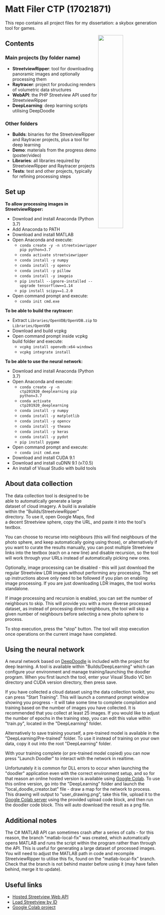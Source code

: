 # Matt Filer CTP (17021871)

This repo contains all project files for my dissertation: a skybox generation tool for games.

<img align="right" src="https://i.imgur.com/QIbvKNN.png" width="40%">


## Contents

### Main projects (by folder name)
- **StreetviewRipper**: tool for downloading panoramic images and optionally processing them
- **Raytracer**: project for producing renders of volumetric data structures
- **WebAPI**: the PHP Streetview API used for StreetviewRipper
- **DeepLearning**: deep learning scripts utilising DeepDoodle

### Other folders
- **Builds**: binaries for the StreetviewRipper and Raytracer projects, plus a tool for deep learning
- **Demo**: materials from the progress demo (poster/video)
- **Libraries**: all libraries required by StreetviewRipper and Raytracer projects
- **Tests**: test and other projects, typically for refining processing steps


## Set up

**To allow processing images in StreetviewRipper:**

- Download and install Anaconda (Python 3.7)
- Add Anaconda to PATH
- Download and install MATLAB
- Open Anaconda and execute:
    - `conda create -y -n streetviewripper pip python=3.7`
    - `conda activate streetviewripper`
    - `conda install -y numpy`
    - `conda install -y opencv`
    - `conda install -y pillow`
	- `conda install -y imageio`
    - `pip install --ignore-installed --upgrade tensorflow==1.14`
    - `pip install scipy==1.2.0`
- Open command prompt and execute:
	- `conda init cmd.exe`
    
**To be able to build the raytracer:**

- Extract `Libraries/OpenVDB/OpenVDB.zip` to `Libraries/OpenVDB`
- Download and build vcpkg
- Open command prompt inside vcpkg build folder and execute:
    - `vcpkg install openvdb:x64-windows`
    - `vcpkg integrate install`
	
**To be able to use the neural network:**

- Download and install Anaconda (Python 3.7)
- Open Anaconda and execute:
    - `conda create -y -n ctp201920_deeplearning pip python=3.7`
    - `conda activate ctp201920_deeplearning`
    - `conda install -y numpy`
    - `conda install -y matplotlib`
    - `conda install -y opencv`
    - `conda install -y theano`
    - `conda install -y keras`
    - `conda install -y pydot`
	- `pip install pygame`
- Open command prompt and execute:
	- `conda init cmd.exe`
- Download and install CUDA 9.1
- Download and install cuDNN 9.1 (v7.0.5)
- An install of Visual Studio with build tools
	
	
## About data collection

The data collection tool is designed to be able to automatically generate a large dataset of cloud imagery. A build is available within the "Builds/StreetviewRipper" directory. To use it, open Google Maps, find a decent Streetview sphere, copy the URL, and paste it into the tool's textbox.

You can choose to recurse into neighbours (this will find neighbours of the photo sphere, and keep automatically going using those), or alternatively if you want to curate the results manually, you can post multiple Streetview links into the textbox (each on a new line) and disable recursion, so the tool will work through your URLs instead of automatically picking new ones.

Optionally, image processing can be disabled - this will just download the regular Streetview LDR images without performing any processing. The set up instructions above only need to be followed if you plan on enabling image processing. If you are just downloading LDR images, the tool works standalone.

If image processing and recursion is enabled, you can set the number of neighbours to skip. This will provide you with a more diverse processed dataset, as instead of processing direct neighbours, the tool will skip a given number of neighbours before selecting a new photo sphere to process.

To stop execution, press the "stop" button. The tool will stop execution once operations on the current image have completed.

## Using the neural network

A neural network based on [DeepDoodle](https://github.com/HackerPoet/DeepDoodle/) is included with the project for deep learning. A tool is available within "Builds/DeepLearning" which can configure your environment and manage training/launching the doodler program. When you first launch the tool, enter your Visual Studio VC bin directory and CUDA version directory, then press save.

If you have collected a cloud dataset using the data collection toolkit, you can press "Start Training". This will launch a command prompt window showing you progress - it will take some time to complete compilation and training based on the number of images you have collected. It is recommended that you collect at least 25 images. If you would like to adjust the number of epochs in the training step, you can edit this value within "train.py", located in the "DeepLearning" folder.

Alternatively to save training yourself, a pre-trained model is available in the "DeepLearning/Pre-trained" folder. To use it instead of training on your own data, copy it out into the root "DeepLearning" folder.

With your training complete (or pre-trained model copied) you can now press "Launch Doodler" to interact with the network in realtime.

Unfortunately it is common for DLL errors to occur when launching the "doodler" application even with the correct environment setup, and so for that reason an online hosted version is available using [Google Colab](https://colab.research.google.com/drive/14z7ubtetZLTGWncskRJEqVytSfD-_xfG#scrollTo=Xpf8BvcZViuq&forceEdit=true&sandboxMode=true). To use this online version, go into the "DeepLearning" folder and launch the "local_doodle_creator.bat" file - draw a map for the network to process. This drawing will output to "user_drawing.png", take this file, upload it to the [Google Colab server](https://colab.research.google.com/drive/14z7ubtetZLTGWncskRJEqVytSfD-_xfG#scrollTo=Xpf8BvcZViuq&forceEdit=true&sandboxMode=true) using the provided upload code block, and then run the doodler code block. This will auto download the result as a png file.


## Additional notes

The C# MATLAB API can sometimes crash after a series of calls - for this reason, the branch "matlab-local-fix" was created, which automatically opens MATLAB and runs the script within the program rather than through the API. This is useful for generating a large dataset of processed images. You will need to adjust the MATLAB path in code and recompile StreetviewRipper to utilise this fix, found on the "matlab-local-fix" branch. Check that the branch is not behind master before using it (may have fallen behind, merge it to update).


## Useful links

- [Hosted Streetview Web API](http://streetview.mattfiler.co.uk)
- [Load Streetview by ID](http://streetview.mattfiler.co.uk/loadpano.php)
- [Google Colab project](https://colab.research.google.com/drive/14z7ubtetZLTGWncskRJEqVytSfD-_xfG)
